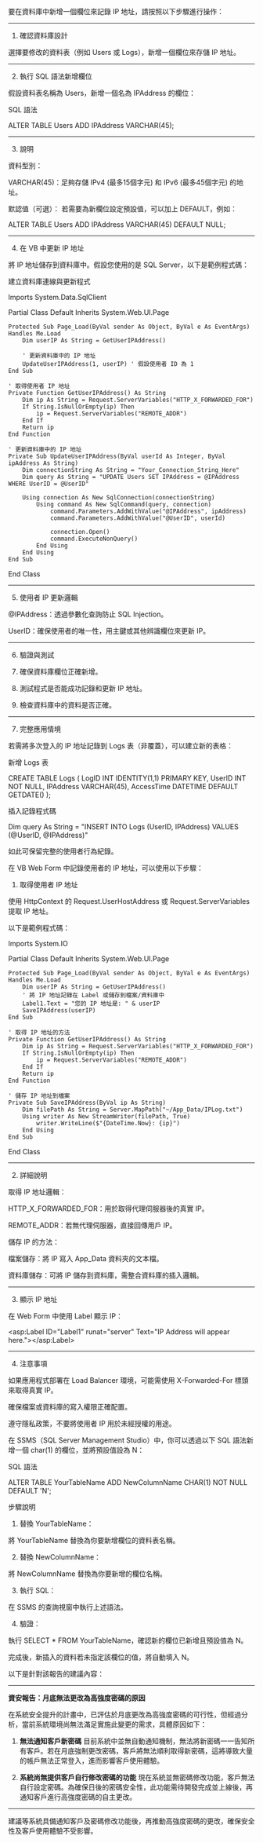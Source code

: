 要在資料庫中新增一個欄位來記錄 IP 地址，請按照以下步驟進行操作：


---

1. 確認資料庫設計

選擇要修改的資料表（例如 Users 或 Logs），新增一個欄位來存儲 IP 地址。


---

2. 執行 SQL 語法新增欄位

假設資料表名稱為 Users，新增一個名為 IPAddress 的欄位：

SQL 語法

ALTER TABLE Users ADD IPAddress VARCHAR(45);


---

3. 說明

資料型別：

VARCHAR(45)：足夠存儲 IPv4 (最多15個字元) 和 IPv6 (最多45個字元) 的地址。


默認值（可選）： 若需要為新欄位設定預設值，可以加上 DEFAULT，例如：

ALTER TABLE Users ADD IPAddress VARCHAR(45) DEFAULT NULL;



---

4. 在 VB 中更新 IP 地址

將 IP 地址儲存到資料庫中。假設您使用的是 SQL Server，以下是範例程式碼：

建立資料庫連線與更新程式

Imports System.Data.SqlClient

Partial Class Default
    Inherits System.Web.UI.Page

    Protected Sub Page_Load(ByVal sender As Object, ByVal e As EventArgs) Handles Me.Load
        Dim userIP As String = GetUserIPAddress()

        ' 更新資料庫中的 IP 地址
        UpdateUserIPAddress(1, userIP) ' 假設使用者 ID 為 1
    End Sub

    ' 取得使用者 IP 地址
    Private Function GetUserIPAddress() As String
        Dim ip As String = Request.ServerVariables("HTTP_X_FORWARDED_FOR")
        If String.IsNullOrEmpty(ip) Then
            ip = Request.ServerVariables("REMOTE_ADDR")
        End If
        Return ip
    End Function

    ' 更新資料庫中的 IP 地址
    Private Sub UpdateUserIPAddress(ByVal userId As Integer, ByVal ipAddress As String)
        Dim connectionString As String = "Your_Connection_String_Here"
        Dim query As String = "UPDATE Users SET IPAddress = @IPAddress WHERE UserID = @UserID"

        Using connection As New SqlConnection(connectionString)
            Using command As New SqlCommand(query, connection)
                command.Parameters.AddWithValue("@IPAddress", ipAddress)
                command.Parameters.AddWithValue("@UserID", userId)

                connection.Open()
                command.ExecuteNonQuery()
            End Using
        End Using
    End Sub
End Class


---

5. 使用者 IP 更新邏輯

@IPAddress：透過參數化查詢防止 SQL Injection。

UserID：確保使用者的唯一性，用主鍵或其他辨識欄位來更新 IP。



---

6. 驗證與測試

1. 確保資料庫欄位正確新增。


2. 測試程式是否能成功記錄和更新 IP 地址。


3. 檢查資料庫中的資料是否正確。




---

7. 完整應用情境

若需將多次登入的 IP 地址記錄到 Logs 表（非覆蓋），可以建立新的表格：

新增 Logs 表

CREATE TABLE Logs (
    LogID INT IDENTITY(1,1) PRIMARY KEY,
    UserID INT NOT NULL,
    IPAddress VARCHAR(45),
    AccessTime DATETIME DEFAULT GETDATE()
);

插入記錄程式碼

Dim query As String = "INSERT INTO Logs (UserID, IPAddress) VALUES (@UserID, @IPAddress)"

如此可保留完整的使用者行為紀錄。



在 VB Web Form 中記錄使用者的 IP 地址，可以使用以下步驟：

1. 取得使用者 IP 地址

使用 HttpContext 的 Request.UserHostAddress 或 Request.ServerVariables 提取 IP 地址。

以下是範例程式碼：

Imports System.IO

Partial Class Default
    Inherits System.Web.UI.Page

    Protected Sub Page_Load(ByVal sender As Object, ByVal e As EventArgs) Handles Me.Load
        Dim userIP As String = GetUserIPAddress()
        ' 將 IP 地址記錄在 Label 或儲存到檔案/資料庫中
        Label1.Text = "您的 IP 地址是: " & userIP
        SaveIPAddress(userIP)
    End Sub

    ' 取得 IP 地址的方法
    Private Function GetUserIPAddress() As String
        Dim ip As String = Request.ServerVariables("HTTP_X_FORWARDED_FOR")
        If String.IsNullOrEmpty(ip) Then
            ip = Request.ServerVariables("REMOTE_ADDR")
        End If
        Return ip
    End Function

    ' 儲存 IP 地址到檔案
    Private Sub SaveIPAddress(ByVal ip As String)
        Dim filePath As String = Server.MapPath("~/App_Data/IPLog.txt")
        Using writer As New StreamWriter(filePath, True)
            writer.WriteLine($"{DateTime.Now}: {ip}")
        End Using
    End Sub
End Class


---

2. 詳細說明

取得 IP 地址邏輯：

HTTP_X_FORWARDED_FOR：用於取得代理伺服器後的真實 IP。

REMOTE_ADDR：若無代理伺服器，直接回傳用戶 IP。


儲存 IP 的方法：

檔案儲存：將 IP 寫入 App_Data 資料夾的文本檔。

資料庫儲存：可將 IP 儲存到資料庫，需整合資料庫的插入邏輯。



---

3. 顯示 IP 地址

在 Web Form 中使用 Label 顯示 IP：

<asp:Label ID="Label1" runat="server" Text="IP Address will appear here."></asp:Label>


---

4. 注意事項

如果應用程式部署在 Load Balancer 環境，可能需使用 X-Forwarded-For 標頭來取得真實 IP。

確保檔案或資料庫的寫入權限正確配置。

遵守隱私政策，不要將使用者 IP 用於未經授權的用途。




在 SSMS（SQL Server Management Studio）中，你可以透過以下 SQL 語法新增一個 char(1) 的欄位，並將預設值設為 N：

SQL 語法

ALTER TABLE YourTableName
ADD NewColumnName CHAR(1) NOT NULL DEFAULT 'N';

步驟說明

1. 替換 YourTableName：

將 YourTableName 替換為你要新增欄位的資料表名稱。



2. 替換 NewColumnName：

將 NewColumnName 替換為你要新增的欄位名稱。



3. 執行 SQL：

在 SSMS 的查詢視窗中執行上述語法。



4. 驗證：

執行 SELECT * FROM YourTableName，確認新的欄位已新增且預設值為 N。




完成後，新插入的資料若未指定該欄位的值，將自動填入 N。



以下是針對該報告的建議內容：

---

**資安報告：月底無法更改為高強度密碼的原因**

在系統安全提升的計畫中，已評估於月底更改為高強度密碼的可行性，但經過分析，當前系統環境尚無法滿足實施此變更的需求，具體原因如下：

1. **無法通知客戶新密碼**
   目前系統中並無自動通知機制，無法將新密碼一一告知所有客戶。若在月底強制更改密碼，客戶將無法順利取得新密碼，這將導致大量的帳戶無法正常登入，進而影響客戶使用體驗。

2. **系統尚無提供客戶自行修改密碼的功能**
   現在系統並無密碼修改功能，客戶無法自行設定密碼。為確保日後的密碼安全性，此功能需待開發完成並上線後，再通知客戶進行高強度密碼的自主更改。

---

建議等系統具備通知客戶及密碼修改功能後，再推動高強度密碼的更改，確保安全性及客戶使用體驗不受影響。